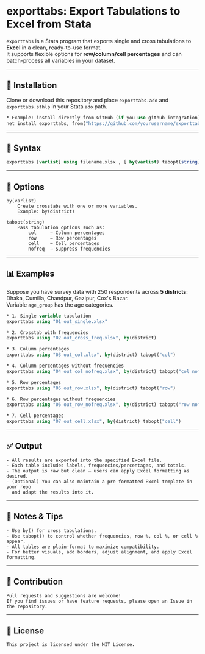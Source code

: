 # exporttabs: Export Tabulations to Excel from Stata

`exporttabs` is a Stata program that exports single and cross tabulations to **Excel** in a clean, ready-to-use format.  
It supports flexible options for **row/column/cell percentages** and can batch-process all variables in your dataset.

---

## 🔧 Installation

Clone or download this repository and place `exporttabs.ado` and `exporttabs.sthlp` in your Stata `ado` path.

```stata
* Example: install directly from GitHub (if you use github integration)
net install exporttabs, from("https://github.com/yourusername/exporttabs/")
```

---

## 📖 Syntax

```stata
exporttabs [varlist] using filename.xlsx , [ by(varlist) tabopt(string) ]
```

---

## 📌 Options

```text
by(varlist)
    Create crosstabs with one or more variables.
    Example: by(district)

tabopt(string)
    Pass tabulation options such as:
        col     → Column percentages
        row     → Row percentages
        cell    → Cell percentages
        nofreq  → Suppress frequencies
```

---

## 📊 Examples

Suppose you have survey data with 250 respondents across **5 districts**:  
Dhaka, Cumilla, Chandpur, Gazipur, Cox's Bazar.  
Variable `age_group` has the age categories.

```stata
* 1. Single variable tabulation
exporttabs using "01 out_single.xlsx"

* 2. Crosstab with frequencies
exporttabs using "02 out_cross_freq.xlsx", by(district)

* 3. Column percentages
exporttabs using "03 out_col.xlsx", by(district) tabopt("col")

* 4. Column percentages without frequencies
exporttabs using "04 out_col_nofreq.xlsx", by(district) tabopt("col nofreq")

* 5. Row percentages
exporttabs using "05 out_row.xlsx", by(district) tabopt("row")

* 6. Row percentages without frequencies
exporttabs using "06 out_row_nofreq.xlsx", by(district) tabopt("row nofreq")

* 7. Cell percentages
exporttabs using "07 out_cell.xlsx", by(district) tabopt("cell")
```

---

## ✅ Output

```text
- All results are exported into the specified Excel file.  
- Each table includes labels, frequencies/percentages, and totals.  
- The output is raw but clean — users can apply Excel formatting as desired.  
- (Optional) You can also maintain a pre-formatted Excel template in your repo 
  and adapt the results into it.
```

---

## 📌 Notes & Tips

```text
- Use by() for cross tabulations.  
- Use tabopt() to control whether frequencies, row %, col %, or cell % appear.  
- All tables are plain-format to maximize compatibility.  
- For better visuals, add borders, adjust alignment, and apply Excel formatting.
```

---

## 🤝 Contribution

```text
Pull requests and suggestions are welcome!  
If you find issues or have feature requests, please open an Issue in the repository.
```

---

## 📜 License

```text
This project is licensed under the MIT License.
```
